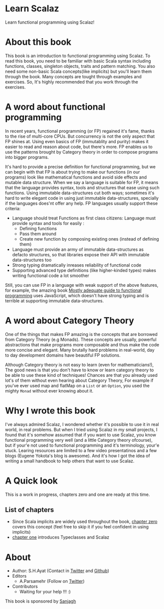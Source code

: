 # Learn Scalaz
Learn functional programming using Scalaz! 

# About this book
This book is an introduction to functional programming using Scalaz. To read this book, you need to be familiar with basic Scala syntax including functions, classes, singleton objects, traits and pattern matching. You also need some non-basic Scala concepts(like implicits) but you'll learn them through the book. Many concepts are tought through examples and exercises. So, It's highly recommended that you work through the exercises.

# A word about functional programming
In recent years, functional programming (or FP) regained it's fame, thanks to the rise of multi-core CPUs. But concurrency is not the only aspect that FP shines at. Using even basics of FP (immutablity and purity) makes it easier to read and reason about code, but there's more. FP enables us to use the patterns brought by Category theory in order to compose programs into bigger programs. 

It's hard to provide a precise definition for functional programming, but we can begin with that FP is about trying to make our functions (in our programs) look like mathematical functions and avoid side effects and mutable data structure. When we say a language is suitable for FP, it means that the language provides syntax, tools and structures that ease using such functions. Using immutable data-structures cut both ways; sometimes it's hard to write elegant code in using just immutable data-structures, specially if the languages does'nt offer any help. FP languages usually support these criteria:
* Language should treat Functions as first class citizens: Language must provide syntax and tools for easily :
  * Defining functions
  * Pass them around
  * Create new function by composing existing ones (instead of defining them)
* Language must provide an army of immutable data-structures as defacto structures, so that libraries expose their API with immutable data-structures too
* Strong typing dramatically inreases reliability of functional code
* Supporting advanced type definitions (like higher-kinded types) makes writing functional code a lot smoother

Still, you can use FP in a language with weak support of the above features, for example, the amazing book [Mostly adequate guide to functional programming](https://mostly-adequate.gitbooks.io/mostly-adequate-guide/) uses JavaScript, which doesn't have strong typing and is terrible at supporting immutable data-structures. 

# A word about Category Theory
One of the things that makes FP amazing is the concepts that are borrowed from Category Theory (e.g Monads). These concepts are usually, powerful abstractions that make programs more composable and thus make the code more concise and elegant. Many brutally hard problems in real-world, day to day development domains have beautiful FP solutions.

Although Category theory is not easy to learn (even for mathematicians!), The good news is that you don't have to know or learn category theory to be able to use these kind of techniques! Chances are that you already used lot's of them without even hearing about Category Theory, For example if you've ever used map and flatMap on a `List` or an `Option`, you used the mighty `Monad` without ever knowing about it.

# Why I wrote this book 
I've always admired Scalaz, I wondered whether it's possible to use it in real world, in real problems. But when I tried using Scalaz in my small projects, I found that it's somehow assumed that if you want to use Scalaz, you know functional programming very well (and a little Category theory ofcourse), but if your'e not used to functional programming and it's terminology, your'e stuck. Learing resources are limited to a few video presentatinos and a few blogs (Eugene Yokota's blog is awesome). And it's how I got the idea of writing a small handbook to help others that want to use Scalaz.

# A Quick look
This is a work in progress, chapters zero and one are ready at this time.
## List of chapters
* Since Scala implicits are widely used throughout the book, [chapter zero](ch00_implicits.md) covers this concept (feel free to skip it if you feel confident in using implicits)
* [chapter one](ch01.md) introduces Typeclasses and Scalaz

# About
* Author: S.H.Ayat (Contact in [Twitter](https://twitter.com/fahim_ayat) and [Github](https://github.com/h-ayat))
* Editors
  * A.Parsamehr (Follow on [Twitter](https://twitter.com/parsamehram))
* Contributors
  * Waiting for your help !!! :)


This book is sponsored by [Sanjagh](https://github.com/Sanjagh)
